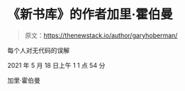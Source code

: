 # 《新书库》的作者加里·霍伯曼

> 原文：<https://thenewstack.io/author/garyhoberman/>

每个人对无代码的误解

2021 年 5 月 18 日上午 1 1 点 54 分

加里·霍伯曼